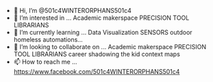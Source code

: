 - 👋 Hi, I’m @501c4WINTERORPHANS501c4
- 👀 I’m interested in ... Academic makerspace PRECISION TOOL LIBRARIANS
- 🌱 I’m currently learning ... Data Visualization SENSORS outdoor homeless automations...
- 💞️ I’m looking to collaborate on ... Academic makerspace PRECISION TOOL LIBRARIANS career shadowing the kid context maps
- 📫 How to reach me ... https://www.facebook.com/501c4WINTERORPHANS501c4

<!---
501c4WINTERORPHANS501c4/501c4WINTERORPHANS501c4 is a ✨ special ✨ repository because its `README.md` (this file) appears on your GitHub profile.
You can click the Preview link to take a look at your changes.
--->
